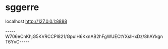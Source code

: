 # sggerre

localhost
http://127.0.0.1:8888

-----W706eCnKhjG5KVRCCPI821/GpuIH6KxnAB2hFgWUECtYXsIHxDz/8hAYkgnT6YvC-----
